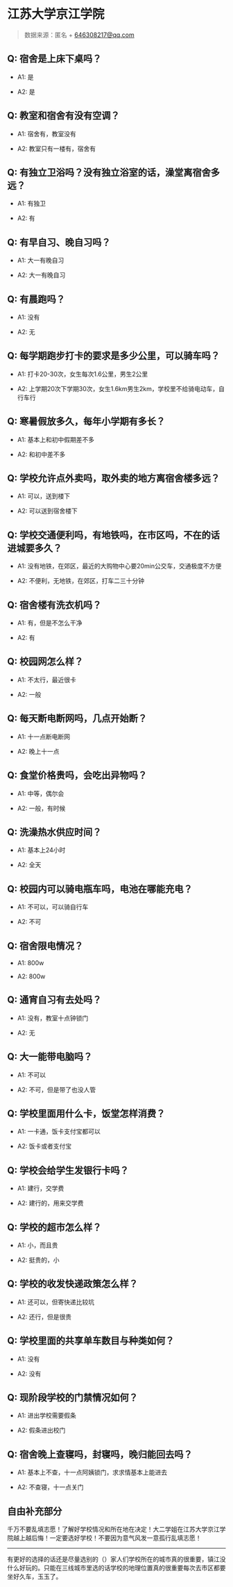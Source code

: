 # 江苏大学京江学院

> 数据来源：匿名 + 646308217@qq.com

## Q: 宿舍是上床下桌吗？

- A1: 是

- A2: 是

## Q: 教室和宿舍有没有空调？

- A1: 宿舍有，教室没有

- A2: 教室只有一楼有，宿舍有

## Q: 有独立卫浴吗？没有独立浴室的话，澡堂离宿舍多远？

- A1: 有独卫

- A2: 有

## Q: 有早自习、晚自习吗？

- A1: 大一有晚自习

- A2: 大一有晚自习

## Q: 有晨跑吗？

- A1: 没有

- A2: 无

## Q: 每学期跑步打卡的要求是多少公里，可以骑车吗？

- A1: 打卡20-30次，女生每次1.6公里，男生2公里

- A2: 上学期20次下学期30次，女生1.6km男生2km，学校里不给骑电动车，自行车行

## Q: 寒暑假放多久，每年小学期有多长？

- A1: 基本上和初中假期差不多

- A2: 和初中差不多

## Q: 学校允许点外卖吗，取外卖的地方离宿舍楼多远？

- A1: 可以，送到楼下

- A2: 可以送到宿舍楼下

## Q: 学校交通便利吗，有地铁吗，在市区吗，不在的话进城要多久？

- A1: 没有地铁，在郊区，最近的大购物中心要20min公交车，交通极度不方便

- A2: 不便利，无地铁，在郊区，打车二三十分钟

## Q: 宿舍楼有洗衣机吗？

- A1: 有，但是不怎么干净

- A2: 有

## Q: 校园网怎么样？

- A1: 不太行，最近很卡

- A2: 一般

## Q: 每天断电断网吗，几点开始断？

- A1: 十一点断电断网

- A2: 晚上十一点

## Q: 食堂价格贵吗，会吃出异物吗？

- A1: 中等，偶尔会

- A2: 一般，有时候

## Q: 洗澡热水供应时间？

- A1: 基本上24小时

- A2: 全天

## Q: 校园内可以骑电瓶车吗，电池在哪能充电？

- A1: 不可以，可以骑自行车

- A2: 不可

## Q: 宿舍限电情况？

- A1: 800w

- A2: 800w

## Q: 通宵自习有去处吗？

- A1: 没有，教室十点钟锁门

- A2: 无

## Q: 大一能带电脑吗？

- A1: 不可以

- A2: 不可，但是带了也没人管

## Q: 学校里面用什么卡，饭堂怎样消费？

- A1: 一卡通，饭卡支付宝都可以

- A2: 饭卡或者支付宝

## Q: 学校会给学生发银行卡吗？

- A1: 建行，交学费

- A2: 建行的，用来交学费

## Q: 学校的超市怎么样？

- A1: 小，而且贵

- A2: 挺贵的，小

## Q: 学校的收发快递政策怎么样？

- A1: 还可以，但寄快递比较坑

- A2: 还行，但是很贵

## Q: 学校里面的共享单车数目与种类如何？

- A1: 没有

- A2: 没有

## Q: 现阶段学校的门禁情况如何？

- A1: 进出学校需要假条

- A2: 假条进出校门

## Q: 宿舍晚上查寝吗，封寝吗，晚归能回去吗？

- A1: 基本上不查，十一点阿姨锁门，求求情基本上能进去

- A2: 不查寝，十一点关门

## 自由补充部分

千万不要乱填志愿！了解好学校情况和所在地在决定！大二学姐在江苏大学京江学院越上越后悔！一定要选好学校！不要因为意气风发一意孤行乱填志愿！

***

有更好的选择的话还是尽量选别的（）家人们学校所在的城市真的很重要，镇江没什么好玩的。只能在三线城市里选的话学校的地理位置真的很重要每次去市区都要坐好久车，玉玉了。